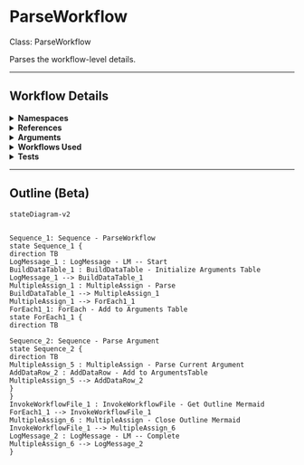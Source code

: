 # ParseWorkflow
Class: ParseWorkflow

Parses the workflow-level details.

<hr />

## Workflow Details
<details>
    <summary>
    <b>Namespaces</b>
    </summary>
    
- System.Activities
- System.Activities.Statements
- System
- System.Collections
- System.Collections.Generic
- System.Collections.ObjectModel
- System.Data
- System.Linq
- System.Xml
- System.Xml.Linq
- UiPath.Core.Activities
- System.Reflection
- System.IO
- Newtonsoft.Json.Linq
- System.Xml.Serialization
- System.ComponentModel
- System.Runtime.Serialization
- UiPath.Core
- GlobalVariablesNamespace
- GlobalConstantsNamespace


</details>
<details>
    <summary>
    <b>References</b>
    </summary>

- Microsoft.CSharp
- Microsoft.VisualBasic
- Microsoft.Win32.Primitives
- netstandard
- Newtonsoft.Json
- NPOI
- PresentationFramework
- System
- System.Activities
- System.Collections
- System.Collections.Immutable
- System.Collections.NonGeneric
- System.Collections.Specialized
- System.ComponentModel
- System.ComponentModel.EventBasedAsync
- System.ComponentModel.Primitives
- System.ComponentModel.TypeConverter
- System.Configuration.ConfigurationManager
- System.Console
- System.Core
- System.Data
- System.Data.Common
- System.Data.SqlClient
- System.IO.FileSystem.AccessControl
- System.IO.FileSystem.DriveInfo
- System.IO.FileSystem.Watcher
- System.IO.Packaging
- System.Linq
- System.Linq.Expressions
- System.Linq.Parallel
- System.Linq.Queryable
- System.Memory
- System.Memory.Data
- System.ObjectModel
- System.Private.CoreLib
- System.Private.DataContractSerialization
- System.Private.ServiceModel
- System.Private.Uri
- System.Private.Xml
- System.Private.Xml.Linq
- System.Reflection.DispatchProxy
- System.Reflection.Metadata
- System.Reflection.TypeExtensions
- System.Runtime.CompilerServices.Unsafe
- System.Runtime.CompilerServices.VisualC
- System.Runtime.InteropServices
- System.Runtime.Serialization
- System.Runtime.Serialization.Formatters
- System.Runtime.Serialization.Primitives
- System.Security.Permissions
- System.ServiceModel
- System.ServiceModel.Activities
- System.Xaml
- System.Xml
- System.Xml.Linq
- System.Xml.XPath.XDocument
- UiPath.Platform
- UiPath.Studio.Constants
- UiPath.System.Activities
- UiPath.System.Activities.Design
- UiPath.System.Activities.ViewModels
- UiPath.Workflow
- WindowsBase


</details>
<details>
    <summary>
    <b>Arguments</b>
    </summary>

| Name | Direction | Type | Description |
|  --- | --- | --- | ---  |
| in_FilePath | InArgument | x:String | The path to the workflow file. |
| out_Document | OutArgument | sxl:XDocument | The XDocument if required for later use. |
| out_Namespaces | OutArgument | scg:List(x:String) | A list of the names of the namespaces used in this workflow. |
| out_References | OutArgument | scg:List(x:String) | A list of the names of the imports used in this workflow. |
| out_DocumentClass | OutArgument | x:String | The class created for this workflow. |
| out_WorkflowName | OutArgument | x:String | The name of the workflow. |
| out_WorkflowDescription | OutArgument | x:String | The description of the workflow. |
| out_OutlineMarkdown | OutArgument | x:String | The mermaid diagram markdown of the workflow. (ALPHA) |
| out_dt_Arguments | OutArgument | sd:DataTable | A table of the names, types, direction, and description of the arguments. |
| out_WorkflowsUsed | OutArgument | scg:IEnumerable(x:String) | A list of the relative paths of all workflows invoked by this one. |

    
</details>
<details>
    <summary>
    <b>Workflows Used</b>
    </summary>

- C:\Users\eyash\Documents\UiPath\LazyFramework\Design\AutoDocs\TraverseWorkflow.xaml

    
</details>
<details>
    <summary>
    <b>Tests</b>
    </summary>



    
</details>

<hr />

## Outline (Beta)

```mermaid
stateDiagram-v2


Sequence_1: Sequence - ParseWorkflow
state Sequence_1 {
direction TB
LogMessage_1 : LogMessage - LM -- Start
BuildDataTable_1 : BuildDataTable - Initialize Arguments Table
LogMessage_1 --> BuildDataTable_1
MultipleAssign_1 : MultipleAssign - Parse
BuildDataTable_1 --> MultipleAssign_1
MultipleAssign_1 --> ForEach1_1
ForEach1_1: ForEach - Add to Arguments Table
state ForEach1_1 {
direction TB

Sequence_2: Sequence - Parse Argument
state Sequence_2 {
direction TB
MultipleAssign_5 : MultipleAssign - Parse Current Argument
AddDataRow_2 : AddDataRow - Add to ArgumentsTable
MultipleAssign_5 --> AddDataRow_2
}
}
InvokeWorkflowFile_1 : InvokeWorkflowFile - Get Outline Mermaid
ForEach1_1 --> InvokeWorkflowFile_1
MultipleAssign_6 : MultipleAssign - Close Outline Mermaid
InvokeWorkflowFile_1 --> MultipleAssign_6
LogMessage_2 : LogMessage - LM -- Complete
MultipleAssign_6 --> LogMessage_2
}
```